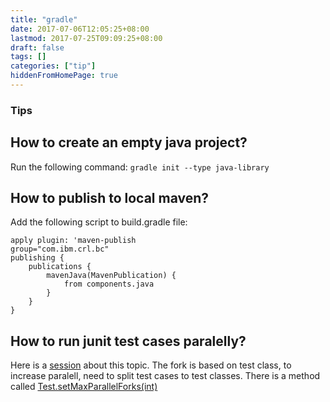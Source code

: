 ```yaml
---
title: "gradle"
date: 2017-07-06T12:05:25+08:00
lastmod: 2017-07-25T09:09:25+08:00
draft: false
tags: []
categories: ["tip"]
hiddenFromHomePage: true
---
```


### Tips
## How to create an empty java project?
Run the following command:
`gradle init --type java-library`

## How to publish to local maven?
Add the following script to build.gradle file:
```
apply plugin: 'maven-publish
group="com.ibm.crl.bc"
publishing {
    publications {
        mavenJava(MavenPublication) {
            from components.java
        }
    }
}
```
## How to run junit test cases paralelly?
Here is a [session](https://discuss.gradle.org/t/how-to-execute-junit-tests-in-parallel/19308/3) about this topic. The fork is based on test class, to increase paralell, need to split test cases to test classes.
There is a method called [Test.setMaxParallelForks(int)](https://docs.gradle.org/3.0/javadoc/org/gradle/api/tasks/testing/Test.html#setMaxParallelForks(int))
